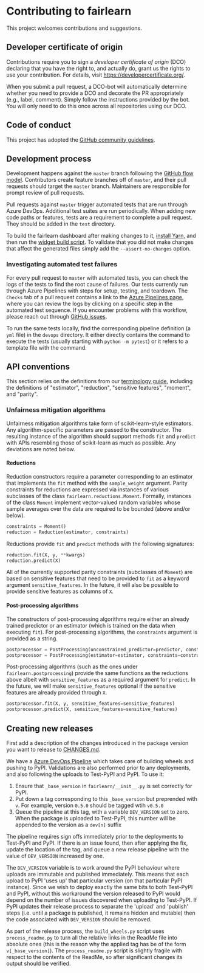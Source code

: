 # Contributing to fairlearn

This project welcomes contributions and suggestions.

## Developer certificate of origin

Contributions require you to sign a _developer certificate of origin_ (DCO) declaring that you have the right to, and actually do, grant us the rights to use your contribution. For details, visit https://developercertificate.org/.

When you submit a pull request, a DCO-bot will automatically determine whether you need to provide a DCO and decorate the PR appropriately (e.g., label, comment). Simply follow the instructions provided by the bot. You will only need to do this once across all repositories using our DCO.

## Code of conduct

This project has adopted the [GitHub community guidelines](https://help.github.com/en/github/site-policy/github-community-guidelines).

## Development process

Development happens against the `master` branch following the [GitHub flow model](https://guides.github.com/introduction/flow/). Contributors create feature branches off of `master`, and their pull requests should target the `master` branch. Maintainers are responsible for prompt review of pull requests.

Pull requests against `master` trigger automated tests that are run through Azure DevOps. Additional test suites are run periodically. When adding new code paths or features, tests are a requirement to complete a pull request. They should be added in the `test` directory.

To build the fairlearn dashboard after making changes to it, [install Yarn](https://yarnpkg.com/lang/en/docs/install), and then run the [widget build script](scripts/build_widget.py). To validate that you did not make changes that affect the generated files simply add the `--assert-no-changes` option.

### Investigating automated test failures

For every pull request to `master` with automated tests, you can check the logs of the tests to find the root cause of failures. Our tests currently run through Azure Pipelines with steps for setup, testing, and teardown. The `Checks` tab of a pull request contains a link to the [Azure Pipelines page](dev.azure.com/responsibleai/fairlearn/_build/results), where you can review the logs by clicking on a specific step in the automated test sequence. If you encounter problems with this workflow, please reach out through [GitHub issues](https://github.com/fairlearn/fairlearn/issues).

To run the same tests locally, find the corresponding pipeline definition (a `yml` file) in the `devops` directory. It either directly contains the command to execute the tests (usually starting with `python -m pytest`) or it refers to a template file with the command.

## API conventions

This section relies on the definitions from our [terminology guide](TERMINOLOGY.md), including the definitions of "estimator", "reduction", "sensitive features", "moment", and "parity".

### Unfairness mitigation algorithms

Unfairness mitigation algorithms take form of scikit-learn-style estimators. Any algorithm-specific parameters are passed to the constructor. The resulting instance of the algorithm should support methods `fit` and `predict` with APIs resembling those of scikit-learn as much as possible. Any deviations are noted below.

#### Reductions

Reduction constructors require a parameter corresponding to an estimator that implements the `fit` method with the `sample_weight` argument. Parity constraints for reductions are expressed via instances of various subclasses of the class `fairlearn.reductions.Moment`. Formally, instances of the class `Moment` implement vector-valued random variables whose sample averages over the data are required to be bounded (above and/or below).

```python
constraints = Moment()
reduction = Reduction(estimator, constraints)
```

Reductions provide `fit` and `predict` methods with the following signatures:

```python
reduction.fit(X, y, **kwargs)
reduction.predict(X)
```

All of the currently supported parity constraints (subclasses of `Moment`) are based on sensitive features that need to be provided to `fit` as a keyword argument `sensitive_features`. In the future, it will also be possible to provide sensitive features as columns of `X`.

#### Post-processing algorithms

The constructors of post-processing algorithms require either an already trained predictor or an estimator (which is trained on the data when executing `fit`). For post-processing algorithms, the `constraints` argument is provided as a string.

```python
postprocessor = PostProcessing(unconstrained_predictor=predictor, constraints=constraints)
postprocessor = PostProcessing(estimator=estimator, constraints=constraints)
```

Post-processing algorithms (such as the ones under `fairlearn.postprocessing`) provide the same functions as the reductions above albeit with `sensitive_features` as a required argument for `predict`. In the future, we will make `sensitive_features` optional if the sensitive features are already provided through `X`.

```python
postprocessor.fit(X, y, sensitive_features=sensitive_features)
postprocessor.predict(X, sensitive_features=sensitive_features)
```

## Creating new releases

First add a description of the changes introduced in the package version you want to release to [CHANGES.md](CHANGES.md).

We have a [Azure DevOps Pipeline](https://dev.azure.com/responsibleai/fairlearn/_build?definitionId=48&_a=summary) which takes care of building wheels and pushing to PyPI. Validations are also performed prior to any deployments, and also following the uploads to Test-PyPI and PyPI. To use it:
1. Ensure that `_base_version` in `fairlearn/__init__.py` is set correctly for PyPI.
1. Put down a tag corresponding to this `_base_version` but preprended with `v`. For example, version `0.5.0` should be tagged wtih `v0.5.0`
1. Queue the pipeline at this tag, with a variable `DEV_VERSION` set to zero. When the package is uploaded to Test-PyPI, this number will be appended to the version as a `dev[n]` suffix

The pipeline requires sign offs immediately prior to the deployments to Test-PyPI and PyPI. If there is an issue found, then after applying the fix, update the location of the tag, and queue a new release pipeline with the value of `DEV_VERSION` increased by one.

The `DEV_VERSION` variable is to work around the PyPI behaviour where uploads are immutable and published immediately. This means that each upload to PyPI 'uses up' that particular version (on that particular PyPI instance). Since we wish to deploy exactly the same bits to both Test-PyPI and PyPI, without this workaround the version released to PyPI would depend on the number of issues discovered when uploading to Test-PyPI. If PyPI updates their release process to separate the 'upload' and 'publish' steps (i.e. until a package is published, it remains hidden and mutable) then the code associated with `DEV_VERSION` should be removed.

As part of the release process, the `build_wheels.py` script uses `process_readme.py` to turn all the relative links in the ReadMe file into absolute ones (this is the reason why the applied tag has be of the form `v[_base_version]`). The `process_readme.py` script is slightly fragile with respect to the contents of the ReadMe, so after significant changes its output should be verified.